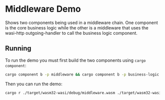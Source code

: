 # Middleware Demo

Shows two components being used in a middleware chain. One component is the core business logic while the other is a middleware that uses the wasi-http outgoing-handler to call the business logic component.

## Running

To run the demo you must first build the two components using `cargo component`:

```bash
cargo component b -p middleware && cargo component b -p business-logic
```

Then you can run the demo:

```bash
cargo r ./target/wasm32-wasi/debug/middleware.wasm ./target/wasm32-wasi/debug/business_logic.wasm
```